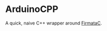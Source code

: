 # ArduinoCPP

A quick, naive C++ wrapper around [FirmataC](https://github.com/jdourlens/FirmataC/).

